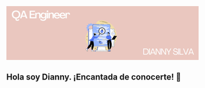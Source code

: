 ![Banner](https://github.com/Diannymisi/Diannymisi/blob/main/readme_header.png.png?raw=true)

## Hola soy Dianny. ¡Encantada de conocerte! 👋

<!--
**Diannymisi/Diannymisi** is a ✨ _special_ ✨ repository because its `README.md` (this file) appears on your GitHub profile.

Sobre mí:

- 🔭 I’m currently working on ...
- 🌱 I’m currently learning ...
- 👯 I’m looking to collaborate on ...
- 🤔 I’m looking for help with ...
- 💬 Ask me about ...
- 📫 How to reach me: ...
- 😄 Pronouns: ...
- ⚡ Fun fact: ...
-->
